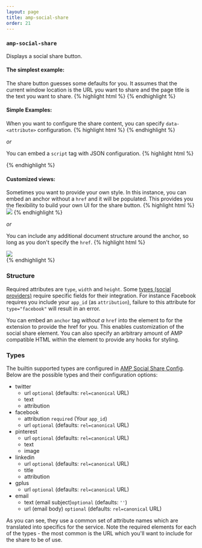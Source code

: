 ```yaml
---
layout: page
title: amp-social-share
order: 21
---
```


<!---
Copyright 2016 The AMP HTML Authors. All Rights Reserved.

Licensed under the Apache License, Version 2.0 (the "License");
you may not use this file except in compliance with the License.
You may obtain a copy of the License at

      http://www.apache.org/licenses/LICENSE-2.0

Unless required by applicable law or agreed to in writing, software
distributed under the License is distributed on an "AS-IS" BASIS,
WITHOUT WARRANTIES OR CONDITIONS OF ANY KIND, either express or implied.
See the License for the specific language governing permissions and
limitations under the License.

-->

### <a name="amp-social-share"></a> `amp-social-share`

Displays a social share button.

#### The simplest example:
The share button guesses some defaults for you. It assumes that the current window location is the URL you want to share and the page title is the text you want to share.
{% highlight html %}
<amp-social-share type="twitter" width="60" height="44">
</amp-social-share>
{% endhighlight %}

#### Simple Examples:
When you want to configure the share content, you can specify ```data-<attribute>``` configuration.
{% highlight html %}
<amp-social-share type="linkedin" width="60" height="44"
  data-text="Hello world"
  data-url="https://example.com/"
  data-attribution="AMPhtml">
</amp-social-share>
{% endhighlight %}

*or*

You can embed a ```script``` tag with JSON configuration.
{% highlight html %}
<amp-social-share type="pinterest" width="60" height="44">
  <script type="application/json">
    {
      "text": "Hello world",
      "url": "https://example.com/",
      "attribution": "AMPhtml"
    }
  </script>
</amp-social-share>
{% endhighlight %}

#### Customized views:
Sometimes you want to provide your own style. In this instance, you can embed an anchor without a ```href``` and it will be populated. This provides you the flexibility to build your own UI for the share button.
{% highlight html %}
<amp-social-share type="linkedin" width="60" height="44" data-text="The AMP Project" data-url="https://www.ampproject.org/" data-attribution="amphtml">
  <a id="customized-social-share" class="custom"><img src="http://example.com/image.jpg"/></a>
</amp-social-share>
{% endhighlight %}

*or*

You can include any additional document structure around the anchor, so long as you don't specify the ```href```.
{% highlight html %}
<amp-social-share type="linkedin" width="60" height="44">
  <script type="application/json">
    {
      "text": "The AMP Project",
      "url": "https://www.ampproject.org/",
      "attribution": "amphtml"
    }
  </script>
  <div class="my-style">
    <a id="customized-social-share" class="custom"><img src="http://example.com/image.jpg"/></a>
  </div>
</amp-social-share>
{% endhighlight %}

### Structure

Required attributes are `type`, `width` and `height`. Some [types (social providers)](https://github.com/ampproject/amphtml/blob/master/extensions/amp-social-share/#user-content-types) require specific fields for their integration. For instance Facebook requires you include your ```app_id``` (as ```attribution```), failure to this attribute for ```type="facebook"``` will result in an error.

You can embed an `anchor` tag _without a_ ```href``` into the element to for the extension to provide the href for you. This enables customization of the social share element. You can also specify an arbitrary amount of AMP compatible HTML within the element to provide any hooks for styling.

### Types

The builtin supported types are configured in [AMP Social Share Config](https://github.com/ampproject/amphtml/blob/master/extensions/amp-social-share/v.0/amp-amp-social-share-config.js). Below are the possible types and their configuration options:

- twitter
  - url `optional` (defaults: `rel=canonical` URL)
  - text
  - attribution
- facebook
  - attribution `required` (Your `app_id`)
  - url `optional` (defaults: `rel=canonical` URL)
- pinterest
  - url `optional` (defaults: `rel=canonical` URL)
  - text
  - image
- linkedin
  - url `optional` (defaults: `rel=canonical` URL)
  - title
  - attribution
- gplus
  - url `optional` (defaults: `rel=canonical` URL)
- email
  - text (email subject)`optional` (defaults: `''`)
  - url (email body) `optional` (defaults: `rel=canonical` URL)

As you can see, they use a common set of attribute names which are translated into specifics for the service. Note the required elements for each of the types - the most common is the URL which you'll want to include for the share to be of use.
